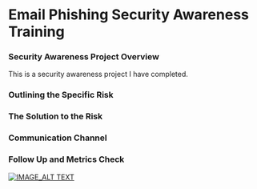 # Email Phishing Security Awareness Training 

### Security Awareness Project Overview
This is a security awareness project I have completed.

### Outlining the Specific Risk

### The Solution to the Risk

### Communication Channel

### Follow Up and Metrics Check

[![IMAGE_ALT TEXT](https://img.youtube.com/vi/AEjrgBnae7s/0.jpg)](https://youtu.be/AEjrgBnae7s)
